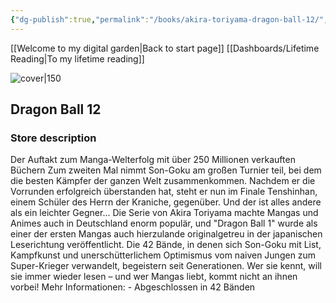 ```yaml
---
{"dg-publish":true,"permalink":"/books/akira-toriyama-dragon-ball-12/","title":"\"Dragon Ball 12\"","tags":["manga","Fantasy"]}
---
```


[[Welcome to my digital garden\|Back to start page]]
[[Dashboards/Lifetime Reading\|To my lifetime reading]]

![cover|150](http://books.google.com/books/content?id=hGYtDgAAQBAJ&printsec=frontcover&img=1&zoom=1&edge=curl&source=gbs_api)

## Dragon Ball 12

### Store description

Der Auftakt zum Manga-Welterfolg mit über 250 Millionen verkauften Büchern Zum zweiten Mal nimmt Son-Goku am großen Turnier teil, bei dem die besten Kämpfer der ganzen Welt zusammenkommen. Nachdem er die Vorrunden erfolgreich überstanden hat, steht er nun im Finale Tenshinhan, einem Schüler des Herrn der Kraniche, gegenüber. Und der ist alles andere als ein leichter Gegner... Die Serie von Akira Toriyama machte Mangas und Animes auch in Deutschland enorm populär, und "Dragon Ball 1" wurde als einer der ersten Mangas auch hierzulande originalgetreu in der japanischen Leserichtung veröffentlicht. Die 42 Bände, in denen sich Son-Goku mit List, Kampfkunst und unerschütterlichem Optimismus vom naiven Jungen zum Super-Krieger verwandelt, begeistern seit Generationen. Wer sie kennt, will sie immer wieder lesen – und wer Mangas liebt, kommt nicht an ihnen vorbei! Mehr Informationen: - Abgeschlossen in 42 Bänden
```